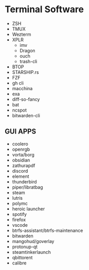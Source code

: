# Terminal Software

- ZSH
- TMUX
- Wezterm
- XPLR
  - imv
  - Dragon
  - ouch
  - trash-cli
- BTOP
- STARSHIP.rs
- FZF
- gh cli
- macchina
- exa
- diff-so-fancy
- bat
- ncspot
- bitwarden-cli

## GUI APPS

- coolero
- openrgb
- vorta/borg
- obsidian
- zathurapdf
- discord
- element
- thunderbird
- piper/libratbag
- steam
- lutris
- polymc
- heroic launcher
- spotify
- firefox
- vscode
- btrfs-assistant/btrfs-maintenance
- bitwarden
- mangohud/goverlay
- protonup-qt
- steamtinkerlaunch
- qbittorent
- calibre
